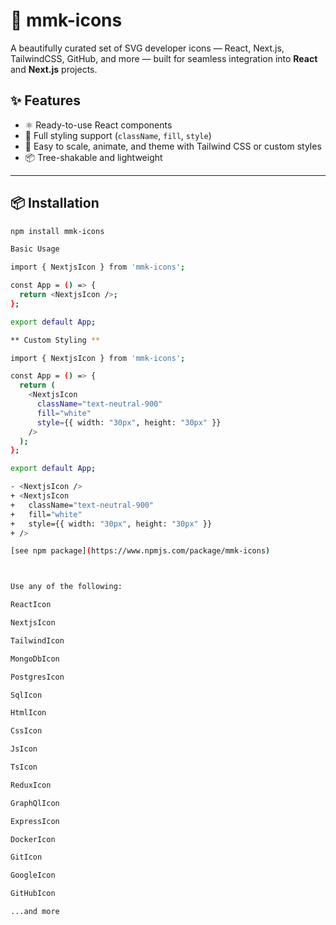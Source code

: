 # 🧩 mmk-icons

A beautifully curated set of SVG developer icons — React, Next.js, TailwindCSS, GitHub, and more — built for seamless integration into **React** and **Next.js** projects.

## ✨ Features

- ⚛️ Ready-to-use React components
- 🎨 Full styling support (`className`, `fill`, `style`)
- 🧩 Easy to scale, animate, and theme with Tailwind CSS or custom styles
- 📦 Tree-shakable and lightweight

---

## 📦 Installation

```bash
npm install mmk-icons

Basic Usage

import { NextjsIcon } from 'mmk-icons';

const App = () => {
  return <NextjsIcon />;
};

export default App;

** Custom Styling **

import { NextjsIcon } from 'mmk-icons';

const App = () => {
  return (
    <NextjsIcon
      className="text-neutral-900"
      fill="white"
      style={{ width: "30px", height: "30px" }}
    />
  );
};

export default App;

- <NextjsIcon />
+ <NextjsIcon
+   className="text-neutral-900"
+   fill="white"
+   style={{ width: "30px", height: "30px" }}
+ />

[see npm package](https://www.npmjs.com/package/mmk-icons)



Use any of the following:

ReactIcon

NextjsIcon

TailwindIcon

MongoDbIcon

PostgresIcon

SqlIcon

HtmlIcon

CssIcon

JsIcon

TsIcon

ReduxIcon

GraphQlIcon

ExpressIcon

DockerIcon

GitIcon

GoogleIcon

GitHubIcon

...and more
